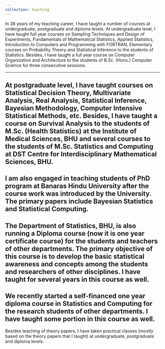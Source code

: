 ```yaml
---
collection: teaching
---
```


In 38 years of my teaching career, I have taught a number of courses at undergraduate, postgraduate and diploma levels. At undergraduate level, I have taught full year courses on Sampling Techniques and Design of Experiments, Fundamentals of Mathematical Statistics, Applied Statistics, Introduction to Computers and Programming with FORTRAN, Elementary courses on Probability Theory and Statistical Inference to the students of Statistics. Besides, I have taught a full year course on Computer Organization and Architecture to the students of B.Sc. (Hons.) Computer Science for three consecutive sessions.

---

At postgraduate level, I have taught courses on Statistical Decision Theory, Multivariate Analysis, Real Analysis, Statistical Inference, Bayesian Methodology, Computer Intensive Statistical Methods, etc. Besides, I have taught a course on Survival Analysis to the students of M.Sc. (Health Statistics) at the Institute of Medical Sciences, BHU and several courses to the students of M.Sc. Statistics and Computing at DST Centre for Interdisciplinary Mathematical Sciences, BHU.
---
I am also engaged in teaching students of PhD program at Banaras Hindu University after the course work was introduced by the University. The primary papers include Bayesian Statistics and Statistical Computing.
---
The Department of Statistics, BHU, is also running a Diploma course (now it is one year certificate course) for the students and teachers of other departments. The primary objective of this course is to develop the basic statistical awareness and concepts among the students and researchers of other disciplines. I have taught for several years in this course as well.
---
We recently started a self-financed one year diploma course in Statistics and Computing for the research students of other departments. I have taught some portion in this course as well.
---
Besides teaching of theory papers, I have taken practical classes (mostly based on the theory papers that I taught) at undergraduate, postgraduate and diploma levels.
